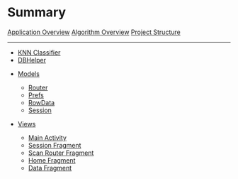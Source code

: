 # Summary
[Application Overview](./chapters/applicationOverview.md)
[Algorithm Overview](./chapters/algorithmOverview.md)
[Project Structure](./chapters/projectStructure.md)

---

- [KNN Classifier](./chapters/scripts/knn-classifier.md)
- [DBHelper](./chapters/models/dbhelper.md)

<!--
# Interfaces
- [Cell Click Listener]()
-->

- [Models](./chapters/models/models.md)
  - [Router](./chapters/scripts/router.md)
  - [Prefs](./chapters/models/prefs.md)
  - [RowData](./chapters/models/rowdata.md)
  - [Session](./chapters/models/session.md)

- [Views](./chapters/views/views.md)
  - [Main Activity](./chapters/scripts/main-activity.md)
  - [Session Fragment](./chapters/views/sessionFragment.md)
  - [Scan Router Fragment](./chapters/views/scanRouterFragment.md)
  - [Home Fragment](./chapters/views/homeFragment.md)
  - [Data Fragment](./chapters/views/dataFragment.md)